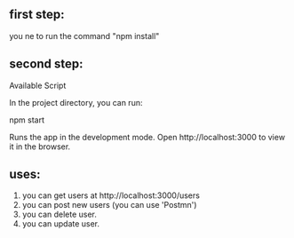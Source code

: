 ## first step:
you ne to run the command "npm install"



## second step:
Available Script

In the project directory, you can run:

npm start

Runs the app in the development mode.
Open http://localhost:3000 to view it in the browser.

## uses:
1. you can get users at http://localhost:3000/users
1. you can post new users (you can use 'Postmn')
1. you can delete user.
1. you can update user.